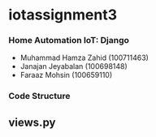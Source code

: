 # iotassignment3

### Home Automation IoT: Django

- Muhammad Hamza Zahid (100711463)
- Janajan Jeyabalan (100698148)
- Faraaz Mohsin (100659110)


### Code Structure

views.py
---
